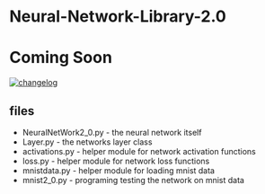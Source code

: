 # Neural-Network-Library-2.0
# Coming Soon

[![changelog](https://img.shields.io/badge/2.0-changelog-green.svg)](https://github.com/GypsyDangerous/Neural-Network-Library-2.0/blob/master/changelog.md)

## files
* NeuralNetWork2_0.py - the neural network itself
* Layer.py - the networks layer class
* activations.py - helper module for network activation functions
* loss.py - helper module for network loss functions
* mnistdata.py - helper module for loading mnist data
* mnist2_0.py - programing testing the network on mnist data

